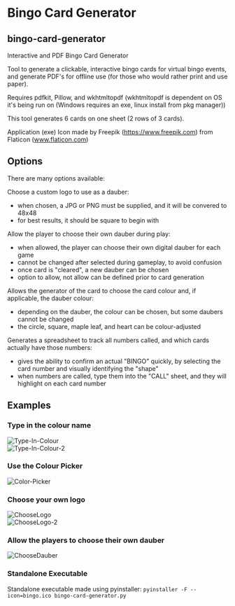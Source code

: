 # Bingo Card Generator
## bingo-card-generator
Interactive and PDF Bingo Card Generator

Tool to generate a clickable, interactive bingo cards for virtual bingo events, and generate PDF's for offline use (for those who would rather print and use paper).  

Requires pdfkit, Pillow, and wkhtmltopdf (wkhtmltopdf is dependent on OS it's being run on (Windows requires an exe, linux install from pkg manager))

This tool generates 6 cards on one sheet (2 rows of 3 cards).

Application (exe) Icon made by Freepik (https://www.freepik.com) from Flaticon (www.flaticon.com)

## Options  

There are many options available:

Choose a custom logo to use as a dauber:  
- when chosen, a JPG or PNG must be supplied, and it will be convered to 48x48  
- for best results, it should be square to begin with  

Allow the player to choose their own dauber during play:  
- when allowed, the player can choose their own digital dauber for each game  
- cannot be changed after selected during gameplay, to avoid confusion  
- once card is "cleared", a new dauber can be chosen  
- option to allow, not allow can be defined prior to card generation  
  
Allows the generator of the card to choose the card colour and, if applicable, the dauber colour:  
- depending on the dauber, the colour can be chosen, but some daubers cannot be changed  
- the circle, square, maple leaf, and heart can be colour-adjusted  
  
Generates a spreadsheet to track all numbers called, and which cards actually have those numbers:  
- gives the ability to confirm an actual "BINGO" quickly, by selecting the card number and visually identifying the "shape"
- when numbers are called, type them into the "CALL" sheet, and they will highlight on each card number  
  
## Examples
### Type in the colour name

![Type-In-Colour](https://user-images.githubusercontent.com/62841822/216872120-68d360b5-57b2-4d82-82a1-dd954a1387ee.png)  
![Type-In-Colour-2](https://user-images.githubusercontent.com/62841822/216872182-7d0e6047-de17-4b3c-9453-f6553998e895.png)  

### Use the Colour Picker  

![Color-Picker](https://user-images.githubusercontent.com/62841822/216872293-20a63e1b-87c9-4ef7-9913-dde91da498c1.png)


### Choose your own logo  
![ChooseLogo](https://user-images.githubusercontent.com/62841822/216872424-0b61be79-d4d1-4530-bf81-3cc4cc8d148b.png)  
![ChooseLogo-2](https://user-images.githubusercontent.com/62841822/216872447-313497f9-541d-4552-baf2-0b57b69f768f.png)

### Allow the players to choose their own dauber  
![ChooseDauber](https://user-images.githubusercontent.com/62841822/216872552-18e31d86-42ff-488e-ab81-5bf096aee78a.png)


### Standalone Executable
Standalone executable made using pyinstaller:
`pyinstaller -F --icon=bingo.ico bingo-card-generator.py`

